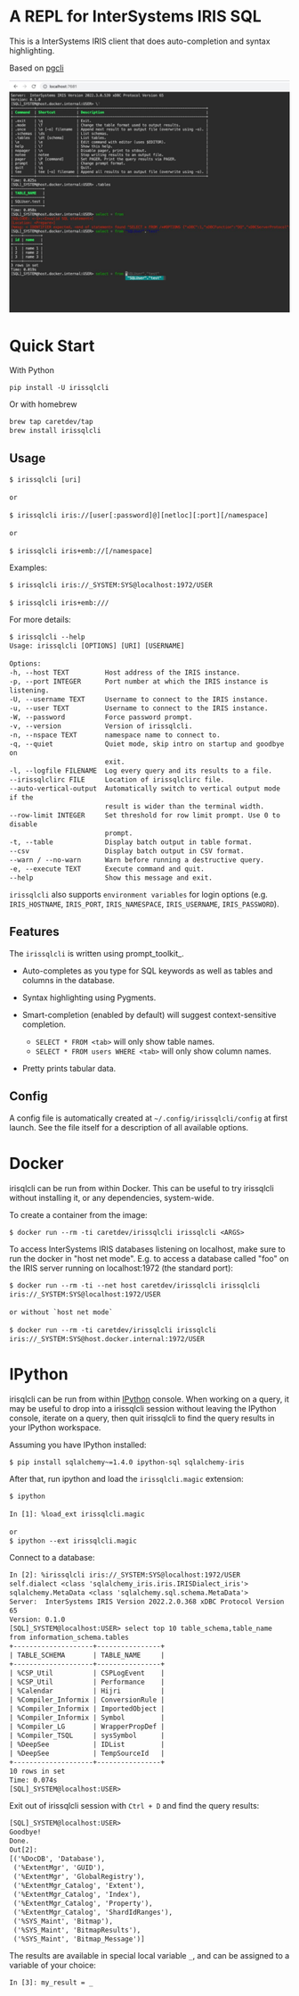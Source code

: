 A REPL for InterSystems IRIS SQL
===

This is a InterSystems IRIS client that does auto-completion and syntax highlighting.

Based on [pgcli](https://github.com/dbcli/pgcli)

![irissqlcli](https://raw.githubusercontent.com/caretdev/irissqlcli/main/screenshots/irissqlcli.png)

Quick Start
==

With Python

```shell
pip install -U irissqlcli
```

Or with homebrew

```shell
brew tap caretdev/tap
brew install irissqlcli
```

Usage
-----

    $ irissqlcli [uri]

    or

    $ irissqlcli iris://[user[:password]@][netloc][:port][/namespace]

    or

    $ irissqlcli iris+emb://[/namespace]

Examples:

    $ irissqlcli iris://_SYSTEM:SYS@localhost:1972/USER

    $ irissqlcli iris+emb:///

For more details:

    $ irissqlcli --help
    Usage: irissqlcli [OPTIONS] [URI] [USERNAME]

    Options:
    -h, --host TEXT         Host address of the IRIS instance.
    -p, --port INTEGER      Port number at which the IRIS instance is listening.
    -U, --username TEXT     Username to connect to the IRIS instance.
    -u, --user TEXT         Username to connect to the IRIS instance.
    -W, --password          Force password prompt.
    -v, --version           Version of irissqlcli.
    -n, --nspace TEXT       namespace name to connect to.
    -q, --quiet             Quiet mode, skip intro on startup and goodbye on
                            exit.
    -l, --logfile FILENAME  Log every query and its results to a file.
    --irissqlclirc FILE     Location of irissqlclirc file.
    --auto-vertical-output  Automatically switch to vertical output mode if the
                            result is wider than the terminal width.
    --row-limit INTEGER     Set threshold for row limit prompt. Use 0 to disable
                            prompt.
    -t, --table             Display batch output in table format.
    --csv                   Display batch output in CSV format.
    --warn / --no-warn      Warn before running a destructive query.
    -e, --execute TEXT      Execute command and quit.
    --help                  Show this message and exit.

``irissqlcli`` also supports `environment variables` for login options (e.g. ``IRIS_HOSTNAME``, ``IRIS_PORT``, ``IRIS_NAMESPACE``, ``IRIS_USERNAME``, ``IRIS_PASSWORD``).

Features
--------

The `irissqlcli` is written using prompt_toolkit_.

* Auto-completes as you type for SQL keywords as well as tables and
  columns in the database.
* Syntax highlighting using Pygments.
* Smart-completion (enabled by default) will suggest context-sensitive
  completion.

    - ``SELECT * FROM <tab>`` will only show table names.
    - ``SELECT * FROM users WHERE <tab>`` will only show column names.

* Pretty prints tabular data.

Config
------
A config file is automatically created at ``~/.config/irissqlcli/config`` at first launch.
See the file itself for a description of all available options.

Docker
======

irisqlcli can be run from within Docker. This can be useful to try irissqlcli without
installing it, or any dependencies, system-wide.

To create a container from the image:

    $ docker run --rm -ti caretdev/irissqlcli irissqlcli <ARGS>

To access InterSystems IRIS databases listening on localhost, make sure to run the
docker in "host net mode". E.g. to access a database called "foo" on the
IRIS server running on localhost:1972 (the standard port):

    $ docker run --rm -ti --net host caretdev/irissqlcli irissqlcli iris://_SYSTEM:SYS@localhost:1972/USER

    or without `host net mode`

    $ docker run --rm -ti caretdev/irissqlcli irissqlcli iris://_SYSTEM:SYS@host.docker.internal:1972/USER

IPython
=======

irisqlcli can be run from within [IPython](https://ipython.org) console. When working on a query,
it may be useful to drop into a irissqlcli session without leaving the IPython console, iterate on a
query, then quit irissqlcli to find the query results in your IPython workspace.

Assuming you have IPython installed:

    $ pip install sqlalchemy~=1.4.0 ipython-sql sqlalchemy-iris

After that, run ipython and load the ``irissqlcli.magic`` extension:


    $ ipython

    In [1]: %load_ext irissqlcli.magic

    or 
    $ ipython --ext irissqlcli.magic

Connect to a database:

    In [2]: %irissqlcli iris://_SYSTEM:SYS@localhost:1972/USER
    self.dialect <class 'sqlalchemy_iris.iris.IRISDialect_iris'>
    sqlalchemy.MetaData <class 'sqlalchemy.sql.schema.MetaData'>
    Server:  InterSystems IRIS Version 2022.2.0.368 xDBC Protocol Version 65
    Version: 0.1.0
    [SQL]_SYSTEM@localhost:USER> select top 10 table_schema,table_name from information_schema.tables
    +--------------------+----------------+
    | TABLE_SCHEMA       | TABLE_NAME     |
    +--------------------+----------------+
    | %CSP_Util          | CSPLogEvent    |
    | %CSP_Util          | Performance    |
    | %Calendar          | Hijri          |
    | %Compiler_Informix | ConversionRule |
    | %Compiler_Informix | ImportedObject |
    | %Compiler_Informix | Symbol         |
    | %Compiler_LG       | WrapperPropDef |
    | %Compiler_TSQL     | sysSymbol      |
    | %DeepSee           | IDList         |
    | %DeepSee           | TempSourceId   |
    +--------------------+----------------+
    10 rows in set
    Time: 0.074s
    [SQL]_SYSTEM@localhost:USER>

Exit out of irissqlcli session with ``Ctrl + D`` and find the query results:

    [SQL]_SYSTEM@localhost:USER>                                                                                                                                     
    Goodbye!
    Done.
    Out[2]: 
    [('%DocDB', 'Database'),
     ('%ExtentMgr', 'GUID'),
     ('%ExtentMgr', 'GlobalRegistry'),
     ('%ExtentMgr_Catalog', 'Extent'),
     ('%ExtentMgr_Catalog', 'Index'),
     ('%ExtentMgr_Catalog', 'Property'),
     ('%ExtentMgr_Catalog', 'ShardIdRanges'),
     ('%SYS_Maint', 'Bitmap'),
     ('%SYS_Maint', 'BitmapResults'),
     ('%SYS_Maint', 'Bitmap_Message')]

The results are available in special local variable ``_``, and can be assigned to a variable of your
choice:

    In [3]: my_result = _
